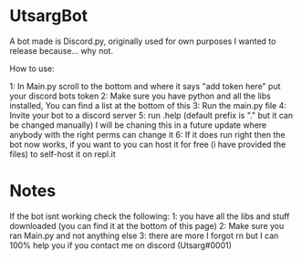 # UtsargBot

A bot made is Discord.py, originally used for own purposes I wanted to release because...
why not.

How to use:

1: In Main.py scroll to the bottom and where it says "add token here" put your discord bots token
2: Make sure you have python and all the libs installed, You can find a list at the bottom of this
3: Run the main.py file
4: Invite your bot to a discord server
5: run .help (default prefix is "." but it can be changed manually) I will be chaning this in a future update where anybody with the right perms can change it
6: If it does run right then the bot now works, if you want to you can host it for free (i have provided the files) to self-host it on repl.it

# Notes

If the bot isnt working check the following:
1: you have all the libs and stuff downloaded (you can find it at the bottom of this page)
2: Make sure you ran Main.py and not anything else
3: there are more I forgot rn but I can 100% help you if you contact me on discord (Utsarg#0001)
